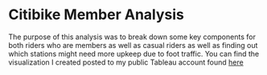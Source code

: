 # Citibike Member Analysis
The purpose of this analysis was to break down some key components for both riders who are members as well as casual riders as well as finding out which stations might need more upkeep due to foot traffic. You can find the visualization I created posted to my public Tableau account found [here](https://public.tableau.com/shared/N2S4SSD54?:display_count=n&:origin=viz_share_link) 

